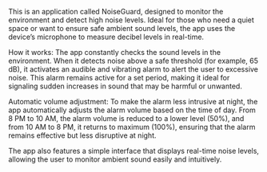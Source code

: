 This is an application called NoiseGuard, designed to monitor the environment and detect high noise levels. Ideal for those who need a quiet space or want to ensure safe ambient sound levels, the app uses the device’s microphone to measure decibel levels in real-time.

How it works: The app constantly checks the sound levels in the environment. When it detects noise above a safe threshold (for example, 65 dB), it activates an audible and vibrating alarm to alert the user to excessive noise. This alarm remains active for a set period, making it ideal for signaling sudden increases in sound that may be harmful or unwanted.

Automatic volume adjustment: To make the alarm less intrusive at night, the app automatically adjusts the alarm volume based on the time of day. From 8 PM to 10 AM, the alarm volume is reduced to a lower level (50%), and from 10 AM to 8 PM, it returns to maximum (100%), ensuring that the alarm remains effective but less disruptive at night.

The app also features a simple interface that displays real-time noise levels, allowing the user to monitor ambient sound easily and intuitively.
